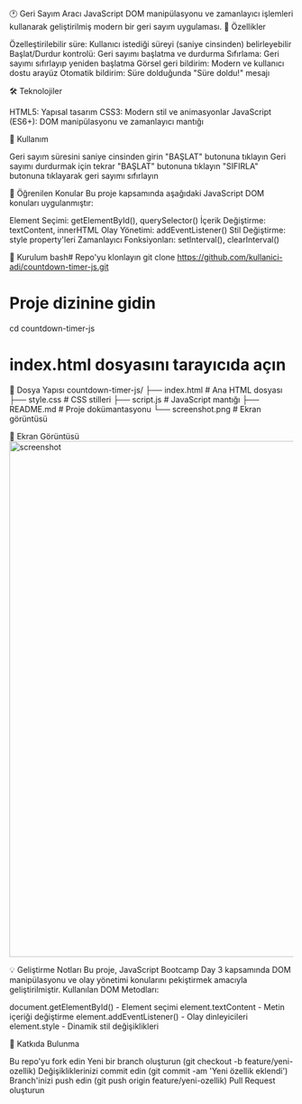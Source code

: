 🕐 Geri Sayım Aracı
JavaScript DOM manipülasyonu ve zamanlayıcı işlemleri kullanarak geliştirilmiş modern bir geri sayım uygulaması.
🚀 Özellikler

Özelleştirilebilir süre: Kullanıcı istediği süreyi (saniye cinsinden) belirleyebilir
Başlat/Durdur kontrolü: Geri sayımı başlatma ve durdurma
Sıfırlama: Geri sayımı sıfırlayıp yeniden başlatma
Görsel geri bildirim: Modern ve kullanıcı dostu arayüz
Otomatik bildirim: Süre dolduğunda "Süre doldu!" mesajı

🛠️ Teknolojiler

HTML5: Yapısal tasarım
CSS3: Modern stil ve animasyonlar
JavaScript (ES6+): DOM manipülasyonu ve zamanlayıcı mantığı

📱 Kullanım

Geri sayım süresini saniye cinsinden girin
"BAŞLAT" butonuna tıklayın
Geri sayımı durdurmak için tekrar "BAŞLAT" butonuna tıklayın
"SIFIRLA" butonuna tıklayarak geri sayımı sıfırlayın

🎯 Öğrenilen Konular
Bu proje kapsamında aşağıdaki JavaScript DOM konuları uygulanmıştır:

Element Seçimi: getElementById(), querySelector()
İçerik Değiştirme: textContent, innerHTML
Olay Yönetimi: addEventListener()
Stil Değiştirme: style property'leri
Zamanlayıcı Fonksiyonları: setInterval(), clearInterval()

🔧 Kurulum
bash# Repo'yu klonlayın
git clone https://github.com/kullanici-adi/countdown-timer-js.git

# Proje dizinine gidin
cd countdown-timer-js

# index.html dosyasını tarayıcıda açın
📁 Dosya Yapısı
countdown-timer-js/
├── index.html          # Ana HTML dosyası
├── style.css           # CSS stilleri
├── script.js           # JavaScript mantığı
├── README.md           # Proje dokümantasyonu
└── screenshot.png      # Ekran görüntüsü


🎨 Ekran Görüntüsü
<img width="1918" height="913" alt="screenshot" src="https://github.com/user-attachments/assets/7d15057f-0083-4dfe-a92d-be9b991fd95c" />


💡 Geliştirme Notları
Bu proje, JavaScript Bootcamp Day 3 kapsamında DOM manipülasyonu ve olay yönetimi konularını pekiştirmek amacıyla geliştirilmiştir.
Kullanılan DOM Metodları:

document.getElementById() - Element seçimi
element.textContent - Metin içeriği değiştirme
element.addEventListener() - Olay dinleyicileri
element.style - Dinamik stil değişiklikleri

🤝 Katkıda Bulunma

Bu repo'yu fork edin
Yeni bir branch oluşturun (git checkout -b feature/yeni-ozellik)
Değişikliklerinizi commit edin (git commit -am 'Yeni özellik eklendi')
Branch'inizi push edin (git push origin feature/yeni-ozellik)
Pull Request oluşturun

